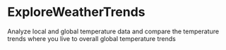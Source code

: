 # ExploreWeatherTrends
Analyze local and global temperature data and compare the temperature trends where you live to overall global temperature trends
